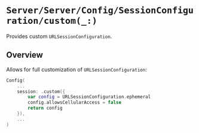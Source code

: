 # ``Server/Server/Config/SessionConfiguration/custom(_:)``

Provides custom `URLSessionConfiguration`.

## Overview

Allows for full customization of `URLSessionConfiguration`:

```swift
Config(
    ...
    session: .custom({
        var config = URLSessionConfiguration.ephemeral
        config.allowsCellularAccess = false
        return config
    }),
    ...
)
```
